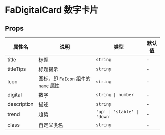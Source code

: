 # FaDigitalCard 数字卡片 <Badge type="pro" text="专业版" />

## Props

| 属性名      | 说明                                 | 类型                         | 默认值 |
| ----------- | ------------------------------------ | ---------------------------- | ------ |
| title       | 标题                                 | `string`                     | -      |
| titleTips   | 标题提示                             | `string`                     | -      |
| icon        | 图标，即 `FaIcon` 组件的 `name` 属性 | `string`                     | -      |
| digital     | 数字                                 | `string \| number`           | -      |
| description | 描述                                 | `string`                     | -      |
| trend       | 趋势                                 | `'up' \| 'stable' \| 'down'` | -      |
| class       | 自定义类名                           | `string`                     | -      |
